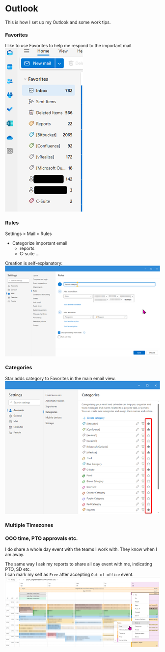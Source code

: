 # Outlook
This is how I set up my Outlook and some work tips. 
### Favorites
I like to use Favorites to help me respond to the important mail.  
![outlook_Favorites.png](src%2Foutlook_Favorites.png)

### Rules  
Settings > Mail > Rules  

- Categorize important email
  - reports
  - C-suite ...

Creation is self-explanatory:
![outlook_rules.png](src%2Foutlook_rules.png)
### Categories

Star adds category to Favorites in the main email view.
![outlook_categories.png](src/outlook_categories.png)

### Multiple Timezones


### OOO time, PTO approvals etc. 
I do share a whole day event with the teams I work with. They know when I am away.

The same way I ask my reports to share all day event with me, indicating PTO, SD etc.  
I can mark my self as  `Free` after accepting `Out of office` event.
![outlook_OOO.png](src%2Foutlook_OOO.png)
